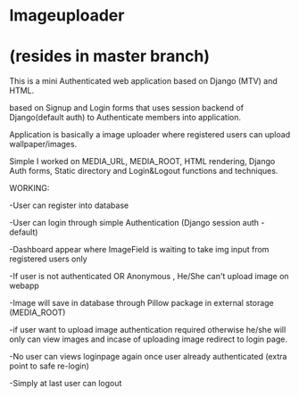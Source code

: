 # Imageuploader 
# (resides in master branch)

This is a mini Authenticated web application based on Django (MTV) and HTML.

based on Signup and Login forms that uses session backend of Django(default auth) to Authenticate members into application.

Application is basically a image uploader where registered users can upload wallpaper/images.

Simple I worked on MEDIA_URL, MEDIA_ROOT, HTML rendering, Django Auth forms, Static directory and Login&Logout functions and techniques.

WORKING:

-User can register into database

-User can login through simple Authentication (Django session auth - default)

-Dashboard appear where ImageField is waiting to take img input from registered users only

-If user is not authenticated OR Anonymous , He/She can't upload image on webapp

-Image will save in database through Pillow package in external storage (MEDIA_ROOT)

-if user want to upload image authentication required otherwise he/she will only can view images and incase of uploading image redirect to login page.

-No user can views loginpage again once user already authenticated (extra point to safe re-login)

-Simply at last user can logout
